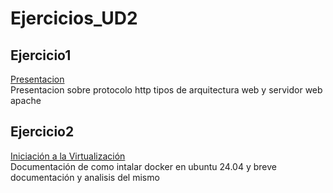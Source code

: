 # Ejercicios_UD2  
## Ejercicio1  
[Presentacion](https://github.com/JosecarlosGlr/Presentacion)  
Presentacion sobre protocolo http tipos de arquitectura web y servidor web apache  
## Ejercicio2
[Iniciación a la Virtualización](https://github.com/JosecarlosGlr/Practica-Iniciaci-nVirtualizaci-n)  
Documentación de como intalar docker en ubuntu 24.04 y breve documentación y analisis del mismo  
